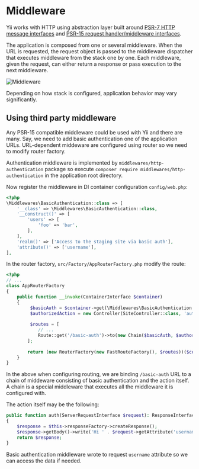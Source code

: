 # Middleware

Yii works with HTTP using abstraction layer built around [PSR-7 HTTP message interfaces](https://www.php-fig.org/psr/psr-7/)
and [PSR-15 request handler/middleware interfaces](https://www.php-fig.org/psr/psr-15/).

The application is composed from one or several middleware. When the URL is requested, the request object is passed to
the middleware dispatcher that executes middleware from the stack one by one. Each middleware, given the request, can
either return a response or pass execution to the next middleware. 

![Middleware](img/middleware.svg)

Depending on how stack is configured, application behavior may vary significantly.

## Using third party middleware

Any PSR-15 compatible middleware could be used with Yii and there are many. Say, we need to add basic authentication
one of the application URLs. URL-dependent middeware are configured using router so we need to modify router factory. 

Authentication middleware is implemented by `middlewares/http-authentication` package so execute
`composer require middlewares/http-authentication` in the application root directory.

Now register the middleware in DI container configuration `config/web.php`:

```php
<?php
\Middlewares\BasicAuthentication::class => [
    '__class' => \Middlewares\BasicAuthentication::class,
    '__construct()' => [
        'users' => [
            'foo' => 'bar',
        ],
    ],
    'realm()' => ['Access to the staging site via basic auth'],
    'attribute()' => ['username'],
],
```

In the router factory, `src/Factory/AppRouterFactory.php` modify the route:

```php
<?php
// ...
class AppRouterFactory
{
    public function __invoke(ContainerInterface $container)
    {
         $basicAuth = $container->get(\Middlewares\BasicAuthentication::class);
         $authorizedAction = new Controller(SiteController::class, 'auth', $container);
         
         $routes = [
            // ...
            Route::get('/basic-auth')->to(new Chain($basicAuth, $authorizedAction)),
        ];
        
        return (new RouterFactory(new FastRouteFactory(), $routes))($container);
    }
}
```

In the above when configuring routing, we are binding `/basic-auth` URL to a chain of middeware consisting of basic
authentication and the action itself. A chain is a special middleware that executes all the middleware it is configured
with.

The action itself may be the following:

```php
public function auth(ServerRequestInterface $request): ResponseInterface
{
    $response = $this->responseFactory->createResponse();
    $response->getBody()->write('Hi ' . $request->getAttribute('username'));
    return $response;
}
```

Basic authentication middleware wrote to request `username` attribute so we can access the data if needed.
